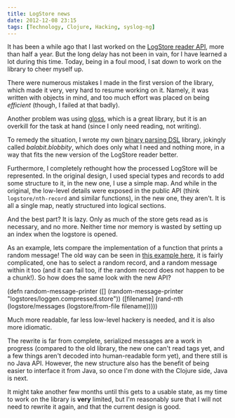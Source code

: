 ```yaml
---
title: LogStore news
date: 2012-12-08 23:15
tags: [Technology, Clojure, Hacking, syslog-ng]
---
```


It has been a while ago that I last worked on the
[LogStore reader API][1], more than half a year. But the long delay
has not been in vain, for I have learned a lot during this
time. Today, being in a foul mood, I sat down to work on the library
to cheer myself up.

 [1]: /blog/2012/04/30/logstore-reader/

<!-- more -->

There were numerous mistakes I made in the first version of the
library, which made it very, very hard to resume working on
it. Namely, it was written with objects in mind, and too much effort
was placed on being *efficient* (though, I failed at that badly).

Another problem was using [gloss][2], which is a great library, but it
is an overkill for the task at hand (since I only need reading, not
writing).

 [2]: https://github.com/ztellman/gloss
 
To remedy the situation, I wrote my own [binary parsing DSL][3]
library, jokingly called *balabit.blobbity*, which does only what I
need and nothing more, in a way that fits the new version of the
LogStore reader better.

 [3]: https://github.com/algernon/balabit.blobbity

Furthermore, I completely rethought how the processed LogStore will be
represented. In the original design, I used special types and records
to add some structure to it, in the new one, I use a simple map. And
while in the original, the low-level details were exposed in the
public API (think <code>logstore/nth-record</code> and similar
functions), in the new one, they aren't. It is all a single map,
neatly structured into logical sections.

And the best part? It is lazy. Only as much of the store gets read as
is necessary, and no more. Neither time nor memory is wasted by
setting up an index when the logstore is opened.

As an example, lets compare the implementation of a function that
prints a random message! The old way can be seen in
[this example here][4], it is fairly complicated, one has to select a
random record, and a random message within it too (and it can fail
too, if the random record does not happen to be a chunk!). So how does
the same look with the new API?

<div class="pygmentize" data-language="clojure">(defn random-message-printer
  ([] (random-message-printer "logstores/loggen.compressed.store"))
  ([filename]
     (rand-nth (logstore/messages (logstore/from-file filename)))))</div>

 [4]: https://github.com/algernon/balabit.logstore/blob/22d078d5dfbb8e12ebd694e651daced105d8da1d/src/balabit/logstore/examples.clj#L54-L72

Much more readable, far less low-level hackery is needed, and it is
also more idiomatic.

The rewrite is far from complete, serialized messages are a work in
progress (compared to the old library, the new one can't read tags
yet, and a few things aren't decoded into human-readable form yet),
and there still is no Java API. However, the new structure also has
the benefit of being easier to interface it from Java, so once I'm
done with the Clojure side, Java is next.

It might take another few months until this gets to a usable state, as
my time to work on the library is **very** limited, but I'm reasonably
sure that I will not need to rewrite it again, and that the current
design is good.
